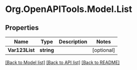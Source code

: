 # Org.OpenAPITools.Model.List

## Properties

Name | Type | Description | Notes
------------ | ------------- | ------------- | -------------
**Var123List** | **string** |  | [optional] 

[[Back to Model list]](../README.md#documentation-for-models) [[Back to API list]](../README.md#documentation-for-api-endpoints) [[Back to README]](../README.md)

